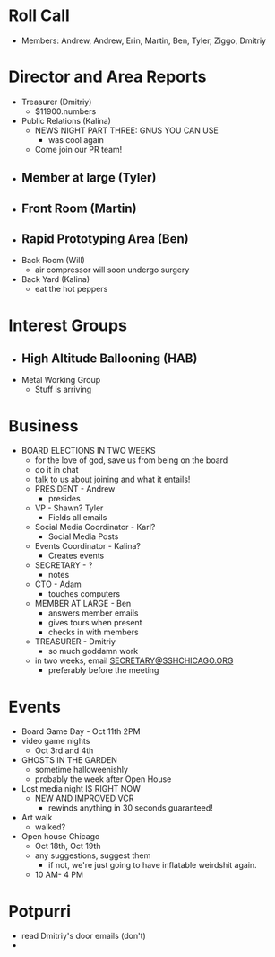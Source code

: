 # Roll Call
- Members: Andrew, Andrew, Erin, Martin, Ben, Tyler, Ziggo, Dmitriy

# Director and Area Reports
- Treasurer (Dmitriy)
  - $11900.numbers
- Public Relations (Kalina)
  - NEWS NIGHT PART THREE: GNUS YOU CAN USE
    - was cool again
  - Come join our PR team!
- Member at large (Tyler)
  - 
- Front Room (Martin)
  - 
- Rapid Prototyping Area (Ben)
  - 
- Back Room (Will)
  - air compressor will soon undergo surgery
- Back Yard (Kalina)
  - eat the hot peppers

# Interest Groups
- High Altitude Ballooning (HAB)
  - 
- Metal Working Group
  - Stuff is arriving

# Business
 - BOARD ELECTIONS IN TWO WEEKS
   - for the love of god, save us from being on the board
   - do it in chat
   - talk to us about joining and what it entails!
   - PRESIDENT - Andrew
     - presides
   - VP - Shawn? Tyler
      - Fields all emails
   - Social Media Coordinator - Karl?
     - Social Media Posts
   - Events Coordinator - Kalina?
      - Creates events 
   - SECRETARY - ?
     - notes
   - CTO - Adam
     - touches computers
   - MEMBER AT LARGE - Ben
     - answers member emails
     - gives tours when present
     - checks in with members
   - TREASURER - Dmitriy
     - so much goddamn work
   - in two weeks, email SECRETARY@SSHCHICAGO.ORG
     - preferably before the meeting

# Events
- Board Game Day - Oct 11th 2PM
- video game nights 
  - Oct 3rd and 4th
- GHOSTS IN THE GARDEN
  - sometime halloweenishly
  - probably the week after Open House
- Lost media night IS RIGHT NOW
  - NEW AND IMPROVED VCR
    - rewinds anything in 30 seconds guaranteed!
- Art walk
  - walked?
- Open house Chicago
  - Oct 18th, Oct 19th
  - any suggestions, suggest them
    - if not, we're just going to have inflatable weirdshit again.
  - 10 AM- 4 PM
# Potpurri
- read Dmitriy's door emails (don't)
- 
